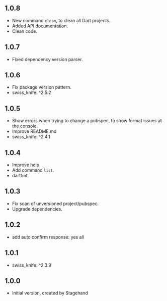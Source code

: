 ## 1.0.8

- New command `clean`, to clean all Dart projects.
- Added API documentation.
- Clean code.

## 1.0.7

- Fixed dependency version parser.

## 1.0.6

- Fix package version pattern.
- swiss_knife: ^2.5.2

## 1.0.5

- Show errors when trying to change a pubspec, to show format issues at the console.
- Improve README.md
- swiss_knife: ^2.4.1

## 1.0.4

- Improve help.
- Add command `list`.
- dartfmt.

## 1.0.3

- Fix scan of unversioned project/pubspec.
- Upgrade dependencies.

## 1.0.2

- add auto confirm response: yes all

## 1.0.1

- swiss_knife: ^2.3.9

## 1.0.0

- Initial version, created by Stagehand

